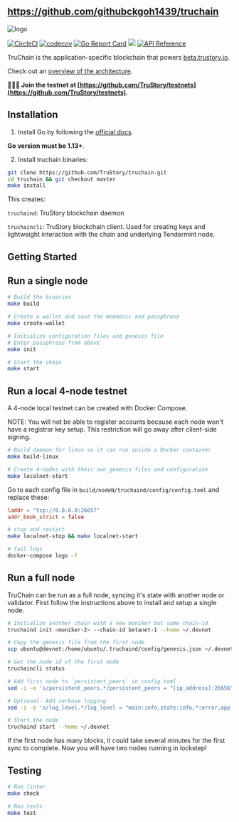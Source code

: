 ## https://github.com/githubckgoh1439/truchain

![logo](./logo.jpg)

[![CircleCI](https://circleci.com/gh/TruStory/truchain.svg?style=svg&circle-token=0cea219dcac9bd6962a057d85c4a319613c6680e)](https://circleci.com/gh/TruStory/truchain)
[![codecov](https://codecov.io/gh/TruStory/truchain/branch/master/graph/badge.svg?token=jh3muAAEBs)](https://codecov.io/gh/TruStory/truchain)
[![Go Report Card](https://goreportcard.com/badge/github.com/trustory/truchain)](https://goreportcard.com/report/github.com/trustory/truchain)
[![](https://tokei.rs/b1/github/XAMPPRocky/tokei)](https://github.com/TruStory/truchain)
[![API Reference](https://godoc.org/github.com/TruStory/truchain/types?status.svg)](https://godoc.org/github.com/TruStory/truchain/types)

TruChain is the application-specific blockchain that powers [beta.trustory.io](https://beta.trustory.io/).

Check out an [overview of the architecture](https://blog.cosmos.network/building-a-decentralized-app-with-cosmos-sdk-3c535cdc6a6a).

**🚀🚀🚀 Join the testnet at [https://github.com/TruStory/testnets](https://github.com/TruStory/testnets).**

## Installation

1. Install Go by following the [official docs](https://golang.org/doc/install). 

**Go version must be 1.13+**.

2. Install truchain binaries:

```sh
git clone https://github.com/TruStory/truchain.git
cd truchain && git checkout master
make install
```

This creates:

`truchaind`: TruStory blockchain daemon

`truchaincli`: TruStory blockchain client. Used for creating keys and lightweight interaction with the chain and underlying Tendermint node.

## Getting Started

## Run a single node

```sh
# Build the binaries
make build

# Create a wallet and save the mnemonic and passphrase
make create-wallet

# Initialize configuration files and genesis file
# Enter passphrase from above
make init

# Start the chain
make start
```

## Run a local 4-node testnet

A 4-node local testnet can be created with Docker Compose.

NOTE: You will not be able to register accounts because each node won't have a registrar key setup. This restriction will go away after client-side signing.

```sh
# Build daemon for linux so it can run inside a Docker container
make build-linux

# Create 4-nodes with their own genesis files and configuration
make localnet-start
```

Go to each config file in `build/nodeN/truchaind/config/config.toml` and replace these:

```toml
laddr = "tcp://0.0.0.0:26657"
addr_book_strict = false
```

```sh
# stop and restart
make localnet-stop && make localnet-start

# Tail logs
docker-compose logs -f
```

## Run a full node

TruChain can be run as a full node, syncing it's state with another node or validator. First follow the instructions above to install and setup a single node.

```sh
# Initialize another chain with a new moniker but same chain-id
truchaind init <moniker-2> --chain-id betanet-1 --home ~/.devnet

# Copy the genesis file from the first node
scp ubuntu@devnet:/home/ubuntu/.truchaind/config/genesis.json ~/.devnet/config/

# Get the node id of the first node
truchaincli status

# Add first node to `persistent_peers` in config.toml
sed -i -e 's/persistent_peers.*/persistent_peers = "[ip_address]:26656"/' ~/.devnet/config/config.toml

# Optional: Add verbose logging
sed -i -e 's/log_level.*/log_level = "main:info,state:info,*:error,app:info,account:info,trubank:info,claim:info,community:info,truslashing:info,trustaking:info"/' ~/.devnet/config/config.toml

# Start the node
truchaind start --home ~/.devnet
```

If the first node has many blocks, it could take several minutes for the first sync to complete. Now you will have two nodes running in lockstep!

## Testing

```sh
# Run linter
make check

# Run tests
make test
```
